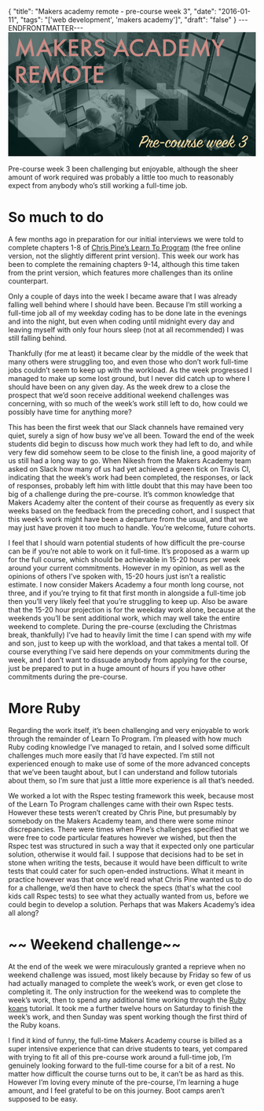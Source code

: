 {
  "title": "Makers academy remote - pre-course week 3",
  "date": "2016-01-11",
  "tags": "['web development', 'makers academy']",
  "draft": "false"
}
---ENDFRONTMATTER---
![Makers Academy remote pre-course week 3](media/makers-academy-remote-pre-course-week-3-header.png "Makers Academy remote pre-course week 3")

Pre-course week 3 been challenging but enjoyable, although the sheer amount of work required was probably a little too much to reasonably expect from anybody who’s still working a full-time job.

# So much to do

A few months ago in preparation for our initial interviews we were told to complete chapters 1-8 of <a href="https://pine.fm/LearnToProgram/" class="link">Chris Pine’s Learn To Program</a> (the free online version, not the slightly different print version). This week our work has been to complete the remaining chapters 9-14, although this time taken from the print version, which features more challenges than its online counterpart.

Only a couple of days into the week I became aware that I was already falling well behind where I should have been. Because I’m still working a full-time job all of my weekday coding has to be done late in the evenings and into the night, but even when coding until midnight every day and leaving myself with only four hours sleep (not at all recommended) I was still falling behind.

Thankfully (for me at least) it became clear by the middle of the week that many others were struggling too, and even those who don’t work full-time jobs couldn’t seem to keep up with the workload. As the week progressed I managed to make up some lost ground, but I never did catch up to where I should have been on any given day. As the week drew to a close the prospect that we’d soon receive additional weekend challenges was concerning, with so much of the week’s work still left to do, how could we possibly have time for anything more?

This has been the first week that our Slack channels have remained very quiet, surely a sign of how busy we’ve all been. Toward the end of the week students did begin to discuss how much work they had left to do, and while very few did somehow seem to be close to the finish line, a good majority of us still had a long way to go. When Nikesh from the Makers Academy team asked on Slack how many of us had yet achieved a green tick on Travis CI, indicating that the week’s work had been completed, the responses, or lack of responses, probably left him with little doubt that this may have been too big of a challenge during the pre-course. It’s common knowledge that Makers Academy alter the content of their course as frequently as every six weeks based on the feedback from the preceding cohort, and I suspect that this week’s work might have been a departure from the usual, and that we may just have proven it too much to handle. You’re welcome, future cohorts.

I feel that I should warn potential students of how difficult the pre-course can be if you’re not able to work on it full-time. It’s proposed as a warm up for the full course, which should be achievable in 15-20 hours per week around your current commitments. However in my opinion, as well as the opinions of others I’ve spoken with, 15-20 hours just isn’t a realistic estimate. I now consider Makers Academy a four month long course, not three, and if you’re trying to fit that first month in alongside a full-time job then you’ll very likely feel that you’re struggling to keep up. Also be aware that the 15-20 hour projection is for the weekday work alone, because at the weekends you’ll be sent additional work, which may well take the entire weekend to complete. During the pre-course (excluding the Christmas break, thankfully) I’ve had to heavily limit the time I can spend with my wife and son, just to keep up with the workload, and that takes a mental toll. Of course everything I’ve said here depends on your commitments during the week, and I don’t want to dissuade anybody from applying for the course, just be prepared to put in a huge amount of hours if you have other commitments during the pre-course.

# More Ruby

Regarding the work itself, it’s been challenging and very enjoyable to work through the remainder of Learn To Program. I’m pleased with how much Ruby coding knowledge I’ve managed to retain, and I solved some difficult challenges much more easily that I’d have expected. I’m still not experienced enough to make use of some of the more advanced concepts that we’ve been taught about, but I can understand and follow tutorials about them, so I’m sure that just a little more experience is all that’s needed.

We worked a lot with the Rspec testing framework this week, because most of the Learn To Program challenges came with their own Rspec tests. However these tests weren’t created by Chris Pine, but presumably by somebody on the Makers Academy team, and there were some minor discrepancies. There were times when Pine’s challenges specified that we were free to code particular features however we wished, but then the Rspec test was structured in such a way that it expected only one particular solution, otherwise it would fail. I suppose that decisions had to be set in stone when writing the tests, because it would have been difficult to write tests that could cater for such open-ended instructions. What it meant in practice however was that once we’d read what Chris Pine wanted us to do for a challenge, we’d then have to check the specs (that's what the cool kids call Rspec tests) to see what they actually wanted from us, before we could begin to develop a solution. Perhaps that was Makers Academy’s idea all along?

# ~~ Weekend challenge~~

At the end of the week we were miraculously granted a reprieve when no weekend challenge was issued, most likely because by Friday so few of us had actually managed to complete the week’s work, or even get close to completing it. The only instruction for the weekend was to complete the week’s work, then to spend any additional time working through the <a href="http://rubykoans.com" class="link">Ruby koans</a> tutorial. It took me a further twelve hours on Saturday to finish the week’s work, and then Sunday was spent working though the first third of the Ruby koans.

I find it kind of funny, the full-time Makers Academy course is billed as a super intensive experience that can drive students to tears, yet compared with trying to fit all of this pre-course work around a full-time job, I’m genuinely looking forward to the full-time course for a bit of a rest. No matter how difficult the course turns out to be, it can’t be as hard as this. However I’m loving every minute of the pre-course, I’m learning a huge amount, and I feel grateful to be on this journey. Boot camps aren’t supposed to be easy.